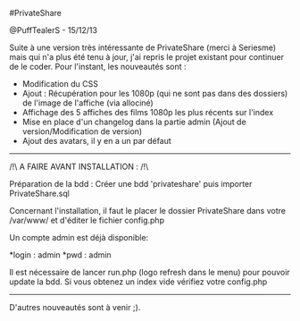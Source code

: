 #PrivateShare

@PuffTealerS - 15/12/13



Suite à une version très intéressante de PrivateShare (merci à Seriesme) mais qui n'a plus été tenu à jour,
j'ai repris le projet existant pour continuer de le coder.
Pour l'instant, les nouveautés sont :

- Modification du CSS
- Ajout : Récupération pour les 1080p (qui ne sont pas dans des dossiers) de l'image de l'affiche (via allociné)
- Affichage des 5 affiches des films 1080p les plus récents sur l'index
- Mise en place d'un changelog dans la partie admin (Ajout de version/Modification de version)
- Ajout des avatars, il y en a un par défaut

_________________________________________________________________________________________________________________

/!\ A FAIRE AVANT INSTALLATION : /!\

Préparation de la bdd : Créer une bdd 'privateshare' puis importer PrivateShare.sql


Concernant l'installation, il faut le placer le dossier PrivateShare dans votre /var/www/ et d'éditer le fichier config.php

Un compte admin est déjà disponible:

 *login : admin
 *pwd   : admin


 Il est nécessaire de lancer run.php (logo refresh dans le menu) pour pouvoir update la bdd. 
 Si vous obtenez un index vide vérifiez votre config.php
__________________________________________________________________________________________________________________



D'autres nouveautés sont à venir ;).
